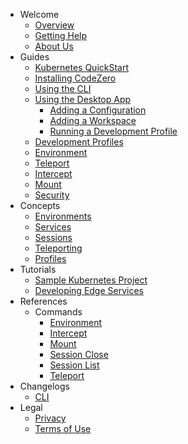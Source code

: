 - Welcome
  - [Overview](/welcome/overview.md)
  - [Getting Help](/welcome/getting-help.md)
  - [About Us](/welcome/about-us.md)
- Guides
  - [Kubernetes QuickStart](/guides/kubernetes-quickstart.md)
  - [Installing CodeZero](/guides/installing.md)
  - [Using the CLI](/guides/using-cli.md)
  - [Using the Desktop App](/guides/using-desktop-app.md)
    - [Adding a Configuration](/guides/usage/adding-a-configuration.md)
    - [Adding a Workspace](/guides/usage/adding-a-workspace.md)
    - [Running a Development Profile](/guides/usage/running-a-dev-profile.md)
  - [Development Profiles](/guides/development-profiles.md)
  - [Environment](/guides/environment.md)
  - [Teleport](/guides/teleport.md)
  - [Intercept](/guides/intercept.md)
  - [Mount](/guides/mount.md)
  - [Security](/guides/security.md)
- Concepts
  - [Environments](/concepts/environments.md)
  - [Services](/concepts/services.md)
  - [Sessions](/concepts/sessions.md)
  - [Teleporting](/concepts/teleporting.md)
  - [Profiles](/concepts/profiles.md)
- Tutorials
  - [Sample Kubernetes Project](/tutorials/sample-project.md)
  - [Developing Edge Services](/tutorials/edge.md)
- References
  - Commands
    - [Environment](/references/environment.md)
    - [Intercept](/references/intercept.md)
    - [Mount](/references/mount.md)
    - [Session Close](/references/session-close.md)
    - [Session List](/references/session-list.md)
    - [Teleport](/references/teleport.md)
- Changelogs
  - [CLI](/changelogs/cli.md)
- Legal
  - [Privacy](https://codezero.io/privacy.md)
  - [Terms of Use](https://codezero.io/terms.md)

